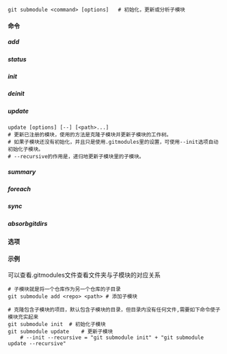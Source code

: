 ```
git submodule <command> [options]	# 初始化，更新或分析子模块
```

#### 命令

##### add

##### status

##### init

##### deinit

##### update

```
update [options] [--] [<path>...] 
# 更新已注册的模块，使用的方法是克隆子模块并更新子模块的工作树。
# 如果子模块还没有初始化，并且只是使用.gitmodules里的设置，可使用--init选项自动初始化子模块。
# --recursive的作用是，递归地更新子模块里的子模块。
```



##### summary

##### foreach

##### sync

##### absorbgitdirs

#### 选项

#### 示例

可以查看.gitmodules文件查看文件夹与子模块的对应关系

```shell
# 子模块就是将一个仓库作为另一个仓库的子目录
git submodule add <repo> <path> # 添加子模块

# 克隆包含子模块的项目，默认包含子模块的目录，但目录内没有任何文件,需要如下命令使子模块充实起来
git submodule init	# 初始化子模块
git submodule update	# 更新子模块
	# --init --recursive = "git submodule init" + "git submodule update --recursive"

```

